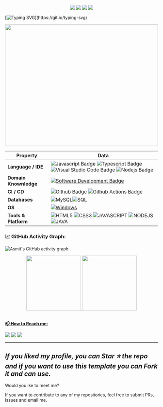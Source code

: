 

<p align="center">
    <a href="https://github.com/DicousDev/DicousDev"><img src="https://img.shields.io/badge/status-updating-brightgreen.svg"></a>
    <a href="https://github.com/DicousDev/DicousDev/graphs/contributors"><img src="https://img.shields.io/github/contributors/DicousDev/DicousDev?color=blue"></a>
    <a href="https://github.com/DicousDev/DicousDev/stargazers"><img src="https://img.shields.io/github/stars/DicousDev.svg?logo=github"></a>
    <a href="https://github.com/DicousDev/DicousDev/network/members"><img src="https://img.shields.io/github/forks/DicousDev/DicousDev.svg?color=blue&logo=github"></a>

</p>

[![Typing SVG](https://readme-typing-svg.herokuapp.com?color=%2336BCF7&center=true&vCenter=true&width=1000&lines=Hi+there+👋,+I+am+Dicous+Dev!;+Welcome+to+My+Profile!;Over+3+years+of+programming+experience;)](https://git.io/typing-svg)

<img src="./src/header.gif" width="100%" height="400"/>




Property | Data
--- | --- 
**Language / IDE**  | ![Javascript Badge](https://img.shields.io/badge/-Javascript-3776AB?style=flat&logo=Javascript&logoColor=white) ![Typescript Badge](https://img.shields.io/badge/-Typescript-3776AB?style=flat&logo=Typescript&logoColor=white) ![Visual Studio Code Badge](https://img.shields.io/badge/-VSCode-3776AB?style=flat&logo=VisualStudioCode&logoColor=white) ![Nodejs Badge](https://img.shields.io/badge/-Nodejs-3776AB?style=flat&logo=Nodejs&logoColor=white) 
**Domain Knownledge**  | [![Software Development Badge](https://img.shields.io/badge/-Software%20Development-FF6600?style=flat&logoColor=white)](https://github.com/search?q=user%3ABEPb&type=Repositories) 
**CI / CD** | [![Github Badge](https://img.shields.io/badge/-Github%20-2088FF?style=flat&logo=Github&logoColor=white)](https://github.com/BEPb/BEPb) [![Github Actions Badge](https://img.shields.io/badge/-Git%20-2088FF?style=flat&logo=Git&logoColor=white)](https://github.com/BEPb/BEPb)
**Databases**  | <img alt="MySQL" src="https://camo.githubusercontent.com/e863bc79abf7a53150665ce9eb1a93f4fb6183af46bc3fb345ee5562736eb23c/68747470733a2f2f696d672e736869656c64732e696f2f62616467652f4d7953514c2d2532333030662e7376673f6c6f676f3d6d7973716c266c6f676f436f6c6f723d7768697465" data-canonical-src="https://img.shields.io/badge/PostgresSQL-%2300f.svg?logo=mysql&amp;logoColor=white" style="max-width: 100%;"><img src="https://camo.githubusercontent.com/c44ec7dbcddd4dea22204197ce11e45bea3ef03ff97e45294bf66ea793527706/68747470733a2f2f696d672e736869656c64732e696f2f62616467652f2d53514c2d626c61636b3f7374796c653d666c61742d737175617265266c6f676f3d706f737467726573716c266c6f676f436f6c6f723d626c7565" alt="SQL" data-canonical-src="https://img.shields.io/badge/-SQL-black?style=flat-square&amp;logo=postgresql&amp;logoColor=blue" style="max-width: 100%;">
**OS**  | <a target="_blank" rel="noopener noreferrer" href="https://camo.githubusercontent.com/b44114213a5a462903bd69611bb6846f1dc41fe6f3230bd37c67c3d4eb65f08c/68747470733a2f2f696d672e736869656c64732e696f2f62616467652f2d57696e646f77732d626c61636b3f7374796c653d666c61742d737175617265266c6f676f3d77696e646f7773266c6f676f436f6c6f723d626c7565"><img src="https://camo.githubusercontent.com/b44114213a5a462903bd69611bb6846f1dc41fe6f3230bd37c67c3d4eb65f08c/68747470733a2f2f696d672e736869656c64732e696f2f62616467652f2d57696e646f77732d626c61636b3f7374796c653d666c61742d737175617265266c6f676f3d77696e646f7773266c6f676f436f6c6f723d626c7565" alt="Windows" data-canonical-src="https://img.shields.io/badge/-Windows-black?style=flat-square&amp;logo=windows&amp;logoColor=blue" style="max-width: 100%;"></a> <a target="_blank" rel="noopener noreferrer" href="https://camo.githubusercontent.com/9c4bc049e33f41f122342a1714ccf872c34098a9f2c593c33c2322cf0129fa04/68747470733a2f2f696d672e736869656c64732e696f2f62616467652f2d5562756e74752d626c61636b3f7374796c653d666c61742d737175617265266c6f676f3d7562756e7475">
**Tools & Platform**  | ![HTML5](https://img.shields.io/badge/HTML5-E34F26?style=for-the-badge&logo=html5&logoColor=white) ![CSS3](https://img.shields.io/badge/CSS3-1572B6?style=for-the-badge&logo=css3&logoColor=white) ![JAVASCRIPT](https://img.shields.io/badge/JAVASCRIPT-F7DF1E?style=for-the-badge&logo=javascript&logoColor=black) ![NODEJS](https://img.shields.io/badge/Node.js-43853D?style=for-the-badge&logo=node.js&logoColor=white) ![JAVA](https://img.shields.io/badge/Java-ED8B00?style=for-the-badge&logo=java&logoColor=white)
  
### 📈 GitHub Activity Graph:
![Asmit's GitHub activity graph](https://activity-graph.herokuapp.com/graph?username=DicousDev&hide_border=true&theme=redical)
  
<div align="center">
  <a href="https://github.com/DicousDev">
  <img height="180em" src="https://github-readme-stats.vercel.app/api?username=DicousDev&show_icons=true&theme=radical&include_all_commits=true&count_private=false"/>
  <img height="180em" src="https://github-readme-stats.vercel.app/api/top-langs/?username=DicousDev&layout=compact&langs_count=7&theme=radical"/>
</div>
<br/>

**📫 How to Reach me:**
<div> 
  <a href = "mailto:joaodicu387@gmail.com"><img src="https://img.shields.io/badge/Gmail-D14836?style=for-the-badge&logo=gmail&logoColor=white" target="_blank"></a>
  <a href="https://www.linkedin.com/in/jo%C3%A3o-victor21/" target="_blank"><img src="https://img.shields.io/badge/-LinkedIn-%230077B5?style=for-the-badge&logo=linkedin&logoColor=white" target="_blank"></a>
  <a href="https://pt.stackoverflow.com/users/274692/jo%c3%a3o-victor"><img src="https://img.shields.io/badge/Stack_Overflow-FE7A16?style=for-the-badge&logo=stack-overflow&logoColor=white"> </a>
</div>
  
---
*If you liked my profile, you can Star ⭐ the repo and if you want to use this template you can Fork it and can use.*
---
Would you ike to meet me?

If you want to contribute to any of my repositories, feel free to submit PRs, issues and email me.

<!--
**DicousDev/DicousDev** is a ✨ _special_ ✨ repository because its `README.md` (this file) appears on your GitHub profile.

Here are some ideas to get you started:

- 🔭 I’m currently working on ...
- 🌱 I’m currently learning ...
- 👯 I’m looking to collaborate on ...
- 🤔 I’m looking for help with ...
- 💬 Ask me about ...
- 📫 How to reach me: ...
- 😄 Pronouns: ...
- ⚡ Fun fact: ...
-->
